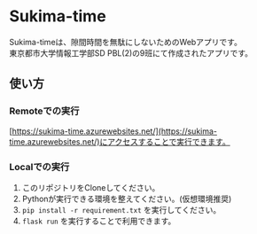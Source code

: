 # Sukima-time
Sukima-timeは、隙間時間を無駄にしないためのWebアプリです。<br>
東京都市大学情報工学部SD PBL(2)の9班にて作成されたアプリです。

## 使い方
### Remoteでの実行
[https://sukima-time.azurewebsites.net/](https://sukima-time.azurewebsites.net/)にアクセスすることで実行できます。
### Localでの実行
1. このリポジトリをCloneしてください。
2. Pythonが実行できる環境を整えてください。(仮想環境推奨)
3. `pip install -r requirement.txt` を実行してください。
4. `flask run` を実行することで利用できます。
